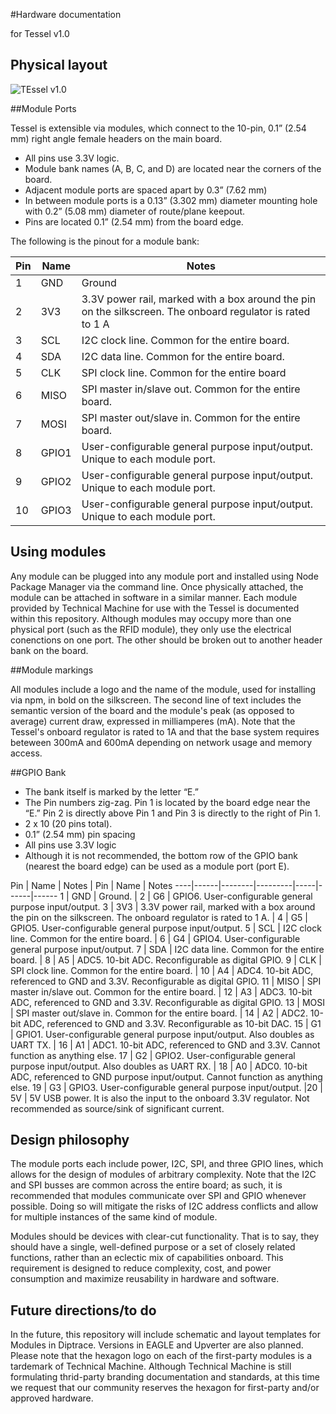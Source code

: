#Hardware documentation

for Tessel v1.0

## Physical layout

![TEssel v1.0](https://github.com/technicalmachine/tessel-design-docs/blob/master/images/tessel_ports.png?raw=true)


##Module Ports

Tessel is extensible via modules, which connect to the 10-pin, 0.1” (2.54 mm) right angle female headers on the main board. 

* All pins use 3.3V logic.
* Module bank names (A, B, C, and D) are located near the corners of the board. 
* Adjacent module ports are spaced apart by 0.3” (7.62 mm)
* In between module ports is a 0.13” (3.302 mm) diameter mounting hole with 0.2” (5.08 mm) diameter of route/plane keepout.
* Pins are located 0.1” (2.54 mm) from the board edge.

The following is the pinout for a module bank: 

Pin | Name | Notes
----|------|----
1 | GND  | Ground
2 | 3V3  |  3.3V power rail, marked with a box around the pin on the silkscreen. The onboard regulator is rated to 1 A
3 | SCL  | I2C clock line. Common for the entire board.
4 | SDA  | I2C data line. Common for the entire board.
5 | CLK  | SPI clock line. Common for the entire board
6 | MISO  | SPI master in/slave out. Common for the entire board.
7 | MOSI  | SPI master out/slave in. Common for the entire board.
8 | GPIO1  | User-configurable general purpose input/output. Unique to each module port.
9 | GPIO2  | User-configurable general purpose input/output. Unique to each module port.
10 | GPIO3  | User-configurable general purpose input/output. Unique to each module port.


## Using modules

Any module can be plugged into any module port and installed using Node Package Manager via the command line. Once physically attached, the module can be attached in software in a similar manner. Each module provided by Technical Machine for use with the Tessel is documented within this repository.
Although modules may occupy more than one physical port (such as the RFID module), they only use the electrical conenctions on one port. The other should be broken out to another header bank on the board.


##Module markings

All modules include a logo and the name of the module, used for installing via npm, in bold on the silkscreen. The second line of text includes the semantic version of the board and the module's peak (as opposed to average) current draw, expressed in milliamperes (mA). Note that the Tessel's onboard regulator is rated to 1A and that the base system requires beteween 300mA and 600mA depending on network usage and memory access.
 
 
##GPIO Bank

* The bank itself is marked by the letter “E.”
* The Pin numbers zig-zag. Pin 1 is located by the board edge near the “E.” Pin 2 is directly above Pin 1 and Pin 3 is directly to the right of Pin 1. 
* 2 x 10 (20 pins total). 
* 0.1” (2.54 mm) pin spacing
* All pins use 3.3V logic
* Although it is not recommended, the bottom row of the GPIO bank (nearest the board edge) can be used as a module port (port E).

Pin     |     Name  |  Notes  | Pin | Name | Notes
----|------|--------|---------|-----|------|------
1       |       GND  |    Ground. | 2      |       G6   |      GPIO6. User-configurable general purpose input/output. 
3       |       3V3    |    3.3V power rail, marked with a box around the pin on the silkscreen. The onboard regulator is rated to 1 A. | 4       |      G5      |    GPIO5. User-configurable general purpose input/output.
5         |     SCL      |   I2C clock line. Common for the entire board. | 6       |      G4       |   GPIO4. User-configurable general purpose input/output. 
7         |     SDA     |   I2C data line. Common for the entire board. | 8        |     A5       |    ADC5. 10-bit ADC. Reconfigurable as digital GPIO.
9         |     CLK      |   SPI clock line. Common for the entire board. | 10       |    A4        |   ADC4. 10-bit ADC, referenced to GND and 3.3V. Reconfigurable as digital GPIO.
11       |    MISO    |   SPI master in/slave out. Common for the entire board. | 12      |     A3       |    ADC3. 10-bit ADC, referenced to GND and 3.3V. Reconfigurable as digital GPIO.
13      |     MOSI    | SPI master out/slave in. Common for the entire board. | 14      |     A2      |     ADC2. 10-bit ADC, referenced to GND and 3.3V.  Reconfigurable as 10-bit DAC.
15     |     G1      |    GPIO1. User-configurable general purpose input/output. Also doubles as UART TX. | 16       |    A1      |     ADC1. 10-bit ADC, referenced to GND and 3.3V. Cannot function as anything else.
17      |    G2       |   GPIO2. User-configurable general purpose input/output. Also doubles as UART RX. | 18       |    A0       |    ADC0. 10-bit ADC, referenced to GND purpose input/output. Cannot function as anything else.
19       |    G3       |   GPIO3. User-configurable general purpose input/output. |20        |   5V        |   5V USB power. It is also the input to the onboard 3.3V regulator. Not recommended as source/sink of significant current.


## Design philosophy

The module ports each include power, I2C, SPI, and three GPIO lines, which allows for the design of modules of arbitrary complexity. Note that the I2C and SPI busses are common across the entire board; as such, it is recommended that modules communicate over SPI and GPIO whenever possible. Doing so will mitigate the risks of I2C address conflicts and allow for multiple instances of the same kind of module.

Modules should be devices with clear-cut functionality. That is to say, they should have a single, well-defined purpose or a set of closely related functions, rather than an eclectic mix of capabilities onboard. This requirement is designed to reduce complexity, cost, and power consumption and maximize reusability in hardware and software.


## Future directions/to do
In the future, this repository will include schematic and layout templates for Modules in Diptrace. Versions in EAGLE and Upverter are also planned.
Please note that the hexagon logo on each of the first-party modules is a tardemark of Technical Machine. Although Technical Machine is still formulating thrid-party branding documentation and standards, at this time we request that our community reserves the hexagon for first-party and/or approved hardware.















 
